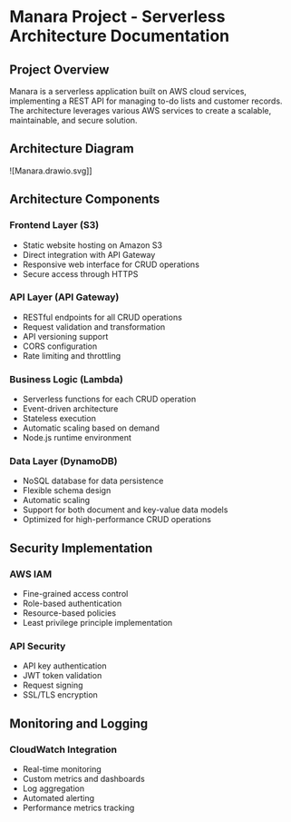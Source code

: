# Manara Project - Serverless Architecture Documentation

## Project Overview

Manara is a serverless application built on AWS cloud services, implementing a REST API for managing to-do lists and customer records. The architecture leverages various AWS services to create a scalable, maintainable, and secure solution.

## Architecture Diagram
![Manara.drawio.svg]]

## Architecture Components

### Frontend Layer (S3)
- Static website hosting on Amazon S3
- Direct integration with API Gateway
- Responsive web interface for CRUD operations
- Secure access through HTTPS

### API Layer (API Gateway)
- RESTful endpoints for all CRUD operations
- Request validation and transformation
- API versioning support
- CORS configuration
- Rate limiting and throttling

### Business Logic (Lambda)
- Serverless functions for each CRUD operation
- Event-driven architecture
- Stateless execution
- Automatic scaling based on demand
- Node.js runtime environment

### Data Layer (DynamoDB)
- NoSQL database for data persistence
- Flexible schema design
- Automatic scaling
- Support for both document and key-value data models
- Optimized for high-performance CRUD operations

## Security Implementation

### AWS IAM
- Fine-grained access control
- Role-based authentication
- Resource-based policies
- Least privilege principle implementation

### API Security
- API key authentication
- JWT token validation
- Request signing
- SSL/TLS encryption

## Monitoring and Logging

### CloudWatch Integration
- Real-time monitoring
- Custom metrics and dashboards
- Log aggregation
- Automated alerting
- Performance metrics tracking
